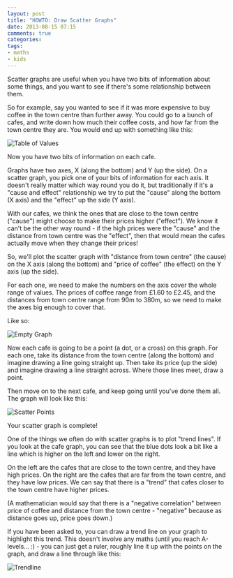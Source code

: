 ```yaml
---
layout: post
title: "HOWTO: Draw Scatter Graphs"
date: 2013-08-15 07:15
comments: true
categories:
tags:
- maths
- kids
---
```


Scatter graphs are useful when you have two bits of information about some things, and you want to see if there's some relationship between them.
 
So for example, say you wanted to see if it was more expensive to buy coffee in the town centre than further away. You could go to a bunch of cafes, and write down how much their coffee costs, and how far from the town centre they are. You would end up with something like this:
 
![Table of Values](//files.ianrenton.com/sites/guides/scattergraph-1.png)
 
Now you have two bits of information on each cafe.
 
Graphs have two axes, X (along the bottom) and Y (up the side). On a scatter graph, you pick one of your bits of information for each axis. It doesn't really matter which way round you do it, but traditionally if it's a "cause and effect" relationship we try to put the "cause" along the bottom (X axis) and the "effect" up the side (Y axis).
 
With our cafes, we think the ones that are close to the town centre ("cause") might choose to make their prices higher ("effect"). We know it can't be the other way round - if the high prices were the "cause" and the distance from town centre was the "effect", then that would mean the cafes actually move when they change their prices!
 
So, we'll plot the scatter graph with "distance from town centre" (the cause) on the X axis (along the bottom) and "price of coffee" (the effect) on the Y axis (up the side).
 
For each one, we need to make the numbers on the axis cover the whole range of values. The prices of coffee range from £1.60 to £2.45, and the distances from town centre range from 90m to 380m, so we need to make the axes big enough to cover that.
 
Like so:
 
![Empty Graph](//files.ianrenton.com/sites/guides/scattergraph-2.png)
 
Now each cafe is going to be a point (a dot, or a cross) on this graph.  For each one, take its distance from the town centre (along the bottom) and imagine drawing a line going straight up. Then take its price (up the side) and imagine drawing a line straight across.  Where those lines meet, draw a point.
 
Then move on to the next cafe, and keep going until you've done them all. The graph will look like this:
 
![Scatter Points](//files.ianrenton.com/sites/guides/scattergraph-3.png)
 
Your scatter graph is complete!
 
One of the things we often do with scatter graphs is to plot "trend lines".  If you look at the cafe graph, you can see that the blue dots look a bit like a line which is higher on the left and lower on the right.
 
On the left are the cafes that are close to the town centre, and they have high prices.  On the right are the cafes that are far from the town centre, and they have low prices.  We can say that there is a "trend" that cafes closer to the town centre have higher prices.
 
(A mathematician would say that there is a "negative correlation" between price of coffee and distance from the town centre - "negative" because as distance goes up, price goes down.)
 
If you have been asked to, you can draw a trend line on your graph to highlight this trend.  This doesn't involve any maths (until you reach A-levels... :) - you can just get a ruler, roughly line it up with the points on the graph, and draw a line through like this:
 
![Trendline](//files.ianrenton.com/sites/guides/scattergraph-4.png)
